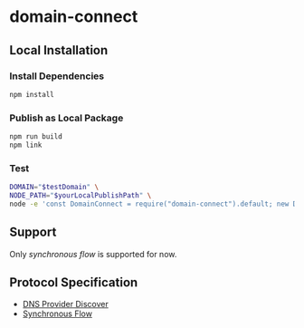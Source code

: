 # domain-connect

## Local Installation 

### Install Dependencies

```bash
npm install
```

### Publish as Local Package

```bash
npm run build
npm link
```

### Test

```bash
DOMAIN="$testDomain" \
NODE_PATH="$yourLocalPublishPath" \
node -e 'const DomainConnect = require("domain-connect").default; new DomainConnect(process.env.DOMAIN).getDnsProviderSettings().then(d => console.log(d));'
```

## Support
Only *synchronous flow* is supported for now.

## Protocol Specification
* [DNS Provider Discover](https://github.com/Domain-Connect/spec/blob/master/Domain%20Connect%20Spec%20Draft.adoc#3-dns-provider-discovery)
* [Synchronous Flow](https://github.com/Domain-Connect/spec/blob/master/Domain%20Connect%20Spec%20Draft.adoc#42-synchronous-flow)


